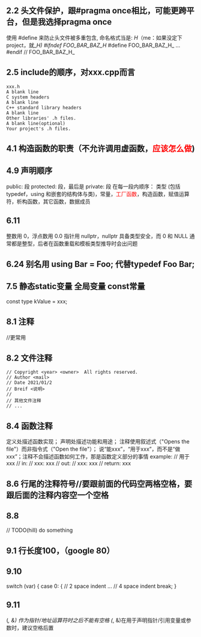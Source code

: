 ## 2.2 头文件保护，跟#pragma once相比，可能更跨平台，但是我选择pragma once
使用 #define 来防止头文件被多重包含, 命名格式当是: <PROJECT>_<PATH>_<FILE>_H_（me：如果没定下project，就_<PATH>_<FILE>_H_)
#ifndef FOO_BAR_BAZ_H_
#define FOO_BAR_BAZ_H_
...
#endif // FOO_BAR_BAZ_H_
## 2.5 include的顺序，对xxx.cpp而言
```
xxx.h
A blank line
C system headers
A blank line
C++ standard library headers
A blank line
Other libraries' .h files.
A blank line(optional)
Your project's .h files.
```
## 4.1 构造函数的职责（不允许调用虚函数，<font color=red>应该怎么做</font>)
## 4.9 声明顺序
public: 段 protected: 段，最后是 private: 段
在每一段内顺序： 类型 (包括typedef，using 和嵌套的结构体与类)，常量，<font color=red>工厂函数</font>，构造函数，赋值运算符，析构函数，其它函数，数据成员
## 6.11 
整数用 0，浮点数用 0.0
指针用 nullptr，nullptr 具备类型安全，而 0 和 NULL 通常都是整型，后者在函数重载和模板类型推导时会出问题
## 6.24 别名用 using Bar = Foo; 代替typedef Foo Bar;
## 7.5 静态static变量 全局变量 const常量
const type kValue = xxx;
## 8.1 注释
//更常用
## 8.2 文件注释
```
// Copyright <year> <owner>  All rights reserved.
// Author <mail>
// Date 2021/01/2
// Breif <说明>
//
// 其他文件注释
// ...
```
## 8.4 函数注释
 定义处描述函数实现；
 声明处描述功能和用途；
 注释使用叙述式（"Opens the file"）而非指令式（"Open the file"）；
 说“能xxx”，“用于xxx”，而不是“做xxx”；注释不会描述函数如何工作，那是函数定义部分的事情
example:
  // 用于xxx
  // in:
  //    xxx: xxx
  // out:
  //    xxx: xxx
  // return: xxx

## 8.6 行尾的注释符号//要跟前面的代码空两格空格，要跟后面的注释内容空一个空格
## 8.8
// TODO(hill) do something
## 9.1 行长度100，（google 80）
## 9.10
switch (var) {
  case 0: {  // 2 space indent
    ...      // 4 space indent
    break;
  }
## 9.11
 (*, &) 作为指针/地址运算符时之后不能有空格
(*, &)在用于声明指针/引用变量或参数时，建议空格后置